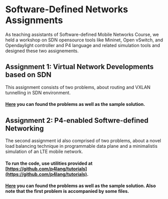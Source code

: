 # Software-Defined Networks Assignments

As teaching assistants of Software-defined Mobile Networks Course, we held a workshop on SDN opensource tools like Mininet, Open vSwitch, and Opendaylight controller and P4 language and related simulation tools and designed these two assignements.

## Assignment 1: Virtual Network Developments based on SDN
This assignment consists of two problems, about routing and VXLAN tunnelling in SDN environment.
#### [Here](https://gitlab.com/mamadz97/software-defined-networks-assignments/-/tree/master/assignment1) you can found the problems as well as the sample solution.

## Assignment 2: P4-enabled Softwre-defined Networking
The second assignment id also comprised of two problems, about a novel load balancing technique in programmable data plane and a minimalistis simulation of an LTE mobile network.
#### To run the code, use utilities provided at [https://github.com/p4lang/tutorials](https://github.com/p4lang/tutorials).
#### [Here](https://gitlab.com/mamadz97/software-defined-networks-assignments/-/tree/master/assignment2) you can found the problems as well as the sample solution. Also note that the first problem is accompanied by some files.
